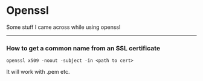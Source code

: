 # Openssl

Some stuff I came across while using openssl

***
### How to get a common name from an SSL certificate

```
openssl x509 -noout -subject -in <path to cert>
```

It will work with .pem etc.


